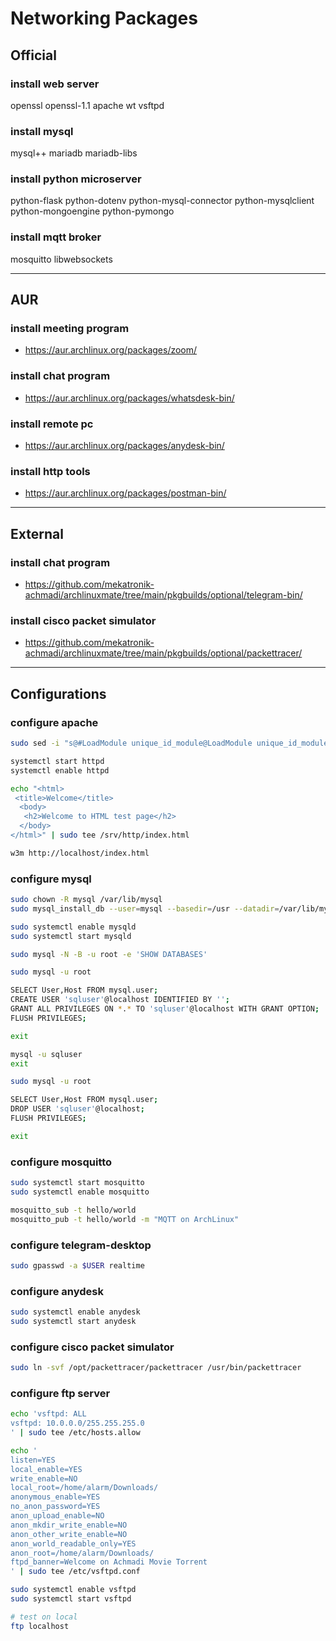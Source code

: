 # Networking Packages

## Official

### install web server
openssl openssl-1.1
apache wt vsftpd

### install mysql
mysql++ mariadb
mariadb-libs

### install python microserver
python-flask python-dotenv
python-mysql-connector
python-mysqlclient
python-mongoengine
python-pymongo

### install mqtt broker
mosquitto libwebsockets

--------------------------------------------------------------------------------

## AUR

### install meeting program
- https://aur.archlinux.org/packages/zoom/

### install chat program
- https://aur.archlinux.org/packages/whatsdesk-bin/

### install remote pc
- https://aur.archlinux.org/packages/anydesk-bin/

### install http tools
- https://aur.archlinux.org/packages/postman-bin/

--------------------------------------------------------------------------------

## External

### install chat program
- https://github.com/mekatronik-achmadi/archlinuxmate/tree/main/pkgbuilds/optional/telegram-bin/

### install cisco packet simulator
- https://github.com/mekatronik-achmadi/archlinuxmate/tree/main/pkgbuilds/optional/packettracer/

--------------------------------------------------------------------------------

## Configurations

### configure apache

```sh
sudo sed -i "s@#LoadModule unique_id_module@LoadModule unique_id_module@g" /etc/httpd/conf/httpd.conf

systemctl start httpd
systemctl enable httpd

echo "<html>
 <title>Welcome</title>
  <body>
   <h2>Welcome to HTML test page</h2>
  </body>
</html>" | sudo tee /srv/http/index.html

w3m http://localhost/index.html
```

### configure mysql

```sh
sudo chown -R mysql /var/lib/mysql
sudo mysql_install_db --user=mysql --basedir=/usr --datadir=/var/lib/mysql

sudo systemctl enable mysqld
sudo systemctl start mysqld

sudo mysql -N -B -u root -e 'SHOW DATABASES'
```

```sh
sudo mysql -u root

SELECT User,Host FROM mysql.user;
CREATE USER 'sqluser'@localhost IDENTIFIED BY '';
GRANT ALL PRIVILEGES ON *.* TO 'sqluser'@localhost WITH GRANT OPTION;
FLUSH PRIVILEGES;

exit
```

```sh
mysql -u sqluser
exit
```

```sh
sudo mysql -u root

SELECT User,Host FROM mysql.user;
DROP USER 'sqluser'@localhost;
FLUSH PRIVILEGES;

exit
```

### configure mosquitto

```sh
sudo systemctl start mosquitto
sudo systemctl enable mosquitto
```

```sh
mosquitto_sub -t hello/world
mosquitto_pub -t hello/world -m "MQTT on ArchLinux"
```

### configure telegram-desktop

```sh
sudo gpasswd -a $USER realtime
```

### configure anydesk

```sh
sudo systemctl enable anydesk
sudo systemctl start anydesk
```

### configure cisco packet simulator

```sh
sudo ln -svf /opt/packettracer/packettracer /usr/bin/packettracer
```

### configure ftp server

```sh
echo 'vsftpd: ALL
vsftpd: 10.0.0.0/255.255.255.0
' | sudo tee /etc/hosts.allow

echo '
listen=YES
local_enable=YES
write_enable=NO
local_root=/home/alarm/Downloads/
anonymous_enable=YES
no_anon_password=YES
anon_upload_enable=NO
anon_mkdir_write_enable=NO
anon_other_write_enable=NO
anon_world_readable_only=YES
anon_root=/home/alarm/Downloads/
ftpd_banner=Welcome on Achmadi Movie Torrent
' | sudo tee /etc/vsftpd.conf

sudo systemctl enable vsftpd
sudo systemctl start vsftpd

# test on local
ftp localhost
```

